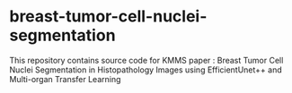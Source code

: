 # breast-tumor-cell-nuclei-segmentation
This repository contains source code for KMMS paper : Breast Tumor Cell Nuclei Segmentation in Histopathology Images using EfficientUnet++ and Multi-organ Transfer Learning
